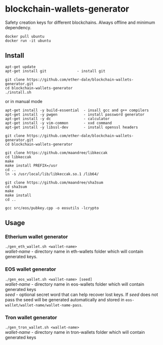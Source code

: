 # blockchain-wallets-generator
Safety creation keys for different blockchains. Always offline and minimum dependency.

```
docker pull ubuntu
docker run -it ubuntu
```

## Install
```
apt-get update
apt-get install git              - install git
```

```
git clone https://github.com/ether-dale/blockchain-wallets-generator.git
cd blockchain-wallets-generator
./install.sh
```
or in manual mode
```
apt-get install -y build-essential  - insall gcc and g++ compilers
apt-get install -y pwgen            - install password generator
apt-get install -y dc               - calculator
apt-get install -y vim-common       - xxd command 
apt-get install -y libssl-dev       - install openssl headers

git clone https://github.com/ether-dale/blockchain-wallets-generator.git
cd blockchain-wallets-generator

git clone https://github.com/maandree/libkeccak
cd libkeccak
make
make install PREFIX=/usr
cd ..
ln -s /usr/local/lib/libkeccak.so.1 /lib64/

git clone https://github.com/maandree/sha3sum
cd sha3sum
make
make install
cd ..

gcc src/eos/pubkey.cpp -o eosutils -lcrypto
```

## Usage
### Etherium wallet generator
`./gen_eth_wallet.sh <wallet-name>`
<br/><i>wallet-name</i> - directory name in eth-wallets folder which will contain generated keys.

### EOS wallet generator
`./gen_eos_wallet.sh <wallet-name> [seed]`
<br/><i>wallet-name</i> - directory name in eos-wallets folder which will contain generated keys
<br/><i>seed</i> - optional secret word that can help recover lost keys.
If <i>seed</i> does not pass the seed will be generated automatically and stored in `eos-wallet/wallet-name/wallet-name-pass`.


### Tron wallet generator
`./gen_tron_wallet.sh <wallet-name>`
<br/><i>wallet-name</i> -  directory name in tron-wallets folder which will contain generated keys
